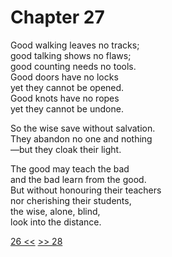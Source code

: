 # Chapter 27

Good walking leaves no tracks;  
good talking shows no flaws;  
good counting needs no tools.  
Good doors have no locks  
yet they cannot be opened.  
Good knots have no ropes  
yet they cannot be undone.

So the wise save without salvation.  
They abandon no one and nothing  
—but they cloak their light.

The good may teach the bad  
and the bad learn from the good.  
But without honouring their teachers  
nor cherishing their students,  
the wise, alone, blind,  
look into the distance.

[26 <<](26.md) [>> 28](28.md)
